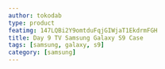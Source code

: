 ```yaml
---
author: tokodab
type: product
featimg: 147LQBi2Y9omtduFqjGIWjaT1EkdrmFGH
title: Day 9 TV Samsung Galaxy S9 Case
tags: [samsung, galaxy, s9]
category: [samsung]
---
```

